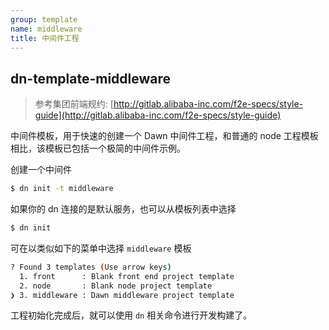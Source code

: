 ```yaml
---
group: template
name: middleware
title: 中间件工程
---
```


## dn-template-middleware

> 参考集团前端规约: [http://gitlab.alibaba-inc.com/f2e-specs/style-guide](http://gitlab.alibaba-inc.com/f2e-specs/style-guide)

中间件模板，用于快速的创建一个 Dawn 中间件工程，和普通的 node 工程模板相比，该模板已包括一个极简的中间件示例。


创建一个中间件

```sh
$ dn init -t middleware
```

如果你的 dn 连接的是默认服务，也可以从模板列表中选择

```sh
$ dn init
```

可在以类似如下的菜单中选择 `middleware` 模板
```sh
? Found 3 templates (Use arrow keys)
  1. front      : Blank front end project template
  2. node       : Blank node project template
❯ 3. middleware : Dawn middleware project template
```

工程初始化完成后，就可以使用 `dn` 相关命令进行开发构建了。